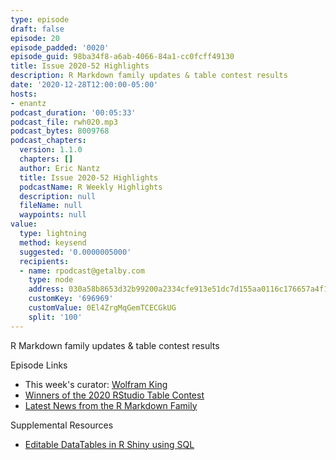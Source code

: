 ```yaml
---
type: episode
draft: false
episode: 20
episode_padded: '0020'
episode_guid: 98ba34f8-a6ab-4066-84a1-cc0fcff49130
title: Issue 2020-52 Highlights
description: R Markdown family updates & table contest results
date: '2020-12-28T12:00:00-05:00'
hosts:
- enantz
podcast_duration: '00:05:33'
podcast_file: rwh020.mp3
podcast_bytes: 8009768
podcast_chapters:
  version: 1.1.0
  chapters: []
  author: Eric Nantz
  title: Issue 2020-52 Highlights
  podcastName: R Weekly Highlights
  description: null
  fileName: null
  waypoints: null
value:
  type: lightning
  method: keysend
  suggested: '0.0000005000'
  recipients:
  - name: rpodcast@getalby.com
    type: node
    address: 030a58b8653d32b99200a2334cfe913e51dc7d155aa0116c176657a4f1722677a3
    customKey: '696969'
    customValue: 0El4ZrgMqGemTCECGkUG
    split: '100'
---
```

R Markdown family updates & table contest results

Episode Links

-   This week's curator: <a href="https://github.com/qinwf" rel="nofollow">Wolfram King</a>
-   <a href="https://blog.rstudio.com/2020/12/23/winners-of-the-2020-rstudio-table-contest/" rel="nofollow">Winners of the 2020 RStudio Table Contest</a>
-   <a href="https://blog.rstudio.com/2020/12/21/rmd-news/" rel="nofollow">Latest News from the R Markdown Family</a>

Supplemental Resources

-   <a href="https://www.nielsvandervelden.com/post/sql_datatable/editable-datatables-in-r-shiny-using-sql/" rel="nofollow">Editable DataTables in R Shiny using SQL</a>
